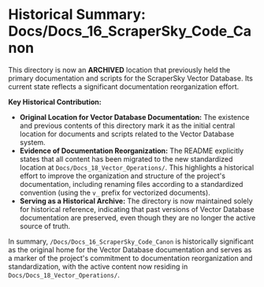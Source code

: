 # Historical Summary: Docs/Docs_16_ScraperSky_Code_Canon

This directory is now an **ARCHIVED** location that previously held the primary documentation and scripts for the ScraperSky Vector Database. Its current state reflects a significant documentation reorganization effort.

**Key Historical Contribution:**

*   **Original Location for Vector Database Documentation:** The existence and previous contents of this directory mark it as the initial central location for documents and scripts related to the Vector Database system.
*   **Evidence of Documentation Reorganization:** The README explicitly states that all content has been migrated to the new standardized location at `Docs/Docs_18_Vector_Operations/`. This highlights a historical effort to improve the organization and structure of the project's documentation, including renaming files according to a standardized convention (using the `v_` prefix for vectorized documents).
*   **Serving as a Historical Archive:** The directory is now maintained solely for historical reference, indicating that past versions of Vector Database documentation are preserved, even though they are no longer the active source of truth.

In summary, `/Docs/Docs_16_ScraperSky_Code_Canon` is historically significant as the original home for the Vector Database documentation and serves as a marker of the project's commitment to documentation reorganization and standardization, with the active content now residing in `Docs/Docs_18_Vector_Operations/`.